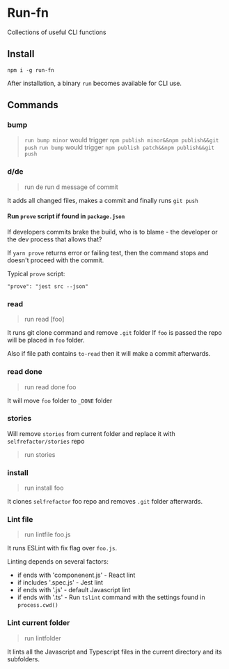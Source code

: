 # Run-fn

Collections of useful CLI functions

## Install

`npm i -g run-fn`

After installation, a binary `run` becomes available for CLI use.

## Commands

### bump

> `run bump minor` would trigger `npm publish minor&&npm publish&&git push`
> `run bump` would trigger `npm publish patch&&npm publish&&git push`

### d/de

> run de
> run d message of commit

It adds all changed files, makes a commit and finally runs `git push`

#### Run `prove` script if found in `package.json`

If developers commits brake the build, who is to blame - the developer or the dev process that allows that?

If `yarn prove` returns error or failing test, then the command stops and doesn't proceed with the commit.

Typical `prove` script:

```
"prove": "jest src --json"
```

### read

> run read [foo]

It runs git clone command and remove `.git` folder
If `foo` is passed the repo will be placed in `foo` folder.

Also if file path contains `to-read` then it will make a commit afterwards.

### read done

> run read done foo

It will move `foo` folder to `_DONE` folder

### stories

Will remove `stories` from current folder and replace it with `selfrefactor/stories` repo

> run stories

### install

> run install foo

It clones `selfrefactor` foo repo and removes `.git` folder afterwards.

### Lint file

> run lintfile foo.js

It runs ESLint with fix flag over `foo.js`.

Linting depends on several factors:

- if ends with 'componenent.js' - React lint
- if includes '.spec.js' - Jest lint
- if ends with '.js' - default Javascript lint
- if ends with '.ts' - Run `tslint` command with the settings found in `process.cwd()`

### Lint current folder

> run lintfolder

It lints all the Javascript and Typescript files in the current directory and its subfolders.